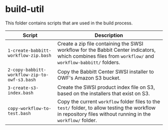 # build-util #

This folder contains scripts that are used in the build process.

| **Script** | **Description** |
| -- | -- |
| `1-create-babbitt-workflow-zip.bash` | Create a zip file containing the SWSI workflow for the Babbit Center indicators, which combines files from `workflow/` and `workflow-babbitt/` folders. |
| `2-copy-babbitt-workflow-zip-to-owf-s3.bash` | Copy the Babbitt Center SWSI installer to OWF's Amazon S3 bucket. |
| `3-create-s3-index.bash` | Create the SWSI product index file on S3, based on the installers that exist on S3. |
| `copy-workflow-to-test.bash` | Copy the current `workflow` folder files to the `test/` folder, to allow testing the workflow in repository files without running in the `workflow/` folder. |
